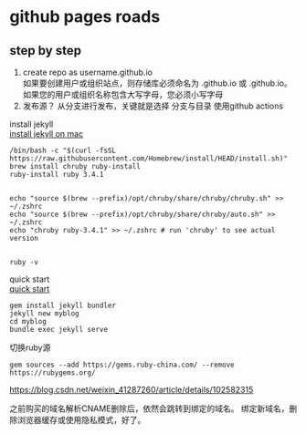 # github pages roads

## step by step

1. create repo as username.github.io  
   如果要创建用户或组织站点，则存储库必须命名为 <user>.github.io 或 <organization>.github.io。 如果您的用户或组织名称包含大写字母，您必须小写字母
2. 发布源？ 
   从分支进行发布，关键就是选择 分支与目录
   使用github actions


install jekyll  
[install jekyll on mac](https://jekyllrb.com/docs/installation/macos/)  
```
/bin/bash -c "$(curl -fsSL https://raw.githubusercontent.com/Homebrew/install/HEAD/install.sh)"
brew install chruby ruby-install
ruby-install ruby 3.4.1


echo "source $(brew --prefix)/opt/chruby/share/chruby/chruby.sh" >> ~/.zshrc
echo "source $(brew --prefix)/opt/chruby/share/chruby/auto.sh" >> ~/.zshrc
echo "chruby ruby-3.4.1" >> ~/.zshrc # run 'chruby' to see actual version


ruby -v

```
quick start  
[quick start](https://jekyllrb.com/docs/)  

```
gem install jekyll bundler
jekyll new myblog
cd myblog
bundle exec jekyll serve
```

切换ruby源

```
gem sources --add https://gems.ruby-china.com/ --remove https://rubygems.org/
```


https://blog.csdn.net/weixin_41287260/article/details/102582315

之前购买的域名解析CNAME删除后，依然会跳转到绑定的域名。
绑定新域名，删除浏览器缓存或使用隐私模式，好了。